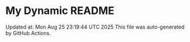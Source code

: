 # My Dynamic README
Updated at: Mon Aug 25 23:19:44 UTC 2025
This file was auto-generated by GitHub Actions.
